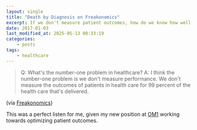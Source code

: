 ```yaml
---
layout: single
title: "Death by Diagnosis on Freakonomics"
excerpt: If we don't measure patient outcomes, how do we know how well our healthcare is doing?!
date: 2017-01-03
last_modified_at: 2025-05-13 00:33:19
categories:
    - posts
tags:
    - healthcare
---
```


> Q: What's the number-one problem in healthcare?
> A: I think the number-one problem is we don't measure
> performance. We don't measure the outcomes of patients in health
> care for 99 percent of the health care that's delivered.

(via [Freakonomics](http://freakonomics.com/podcast/bad-medicine-part-3-death-diagnosis/))

This was a perfect listen for me, given my new position at [OM1](https://www.om1.com/)
working towards optimizing patient outcomes.
